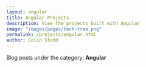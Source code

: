 ```yaml
---
layout: angular
title: Angular Projects
description: View the projects built with Angular
image: "images/pages/tech-tree.png"
permalink: /projects/angular.html
author: Colin Stodd
---
```


Blog posts under the category: **Angular**